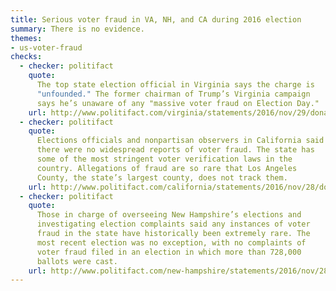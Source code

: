 ```yaml
---
title: Serious voter fraud in VA, NH, and CA during 2016 election
summary: There is no evidence.
themes:
- us-voter-fraud
checks:
  - checker: politifact
    quote:
      The top state election official in Virginia says the charge is
      "unfounded." The former chairman of Trump’s Virginia campaign
      says he’s unaware of any "massive voter fraud on Election Day."
    url: http://www.politifact.com/virginia/statements/2016/nov/29/donald-trump/trumps-pants-fire-serious-voter-fraud-claim-virgin/
  - checker: politifact
    quote:
      Elections officials and nonpartisan observers in California said
      there were no widespread reports of voter fraud. The state has
      some of the most stringent voter verification laws in the
      country. Allegations of fraud are so rare that Los Angeles
      County, the state’s largest county, does not track them.
    url: http://www.politifact.com/california/statements/2016/nov/28/donald-trump/pants-fire-trumps-claim-about-california-voter-fra/
  - checker: politifact
    quote:
      Those in charge of overseeing New Hampshire’s elections and
      investigating election complaints said any instances of voter
      fraud in the state have historically been extremely rare. The
      most recent election was no exception, with no complaints of
      voter fraud filed in an election in which more than 728,000
      ballots were cast.
    url: http://www.politifact.com/new-hampshire/statements/2016/nov/28/donald-trump/trump-claims-serious-voter-fraud-new-hampshire/
---
```

